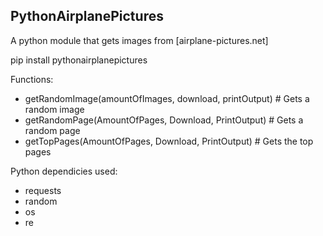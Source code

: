 ## PythonAirplanePictures
A python module that gets images from [airplane-pictures.net]

pip install pythonairplanepictures

Functions:
- getRandomImage(amountOfImages, download, printOutput) # Gets a random image
- getRandomPage(AmountOfPages, Download, PrintOutput) # Gets a random page
- getTopPages(AmountOfPages, Download, PrintOutput) # Gets the top pages

Python dependicies used:
- requests
- random
- os
- re